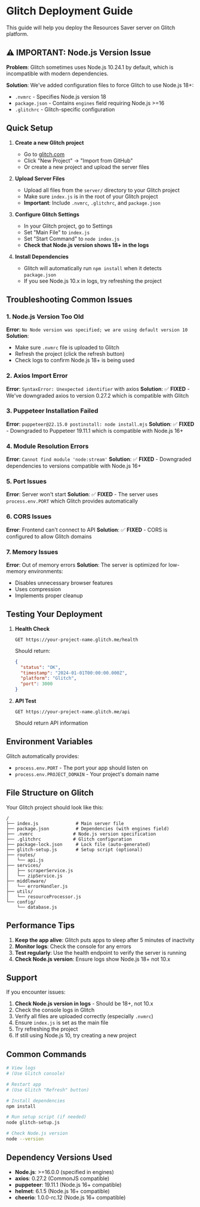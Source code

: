 # Glitch Deployment Guide

This guide will help you deploy the Resources Saver server on Glitch platform.

## ⚠️ **IMPORTANT: Node.js Version Issue**

**Problem**: Glitch sometimes uses Node.js 10.24.1 by default, which is incompatible with modern dependencies.

**Solution**: We've added configuration files to force Glitch to use Node.js 18+:
- `.nvmrc` - Specifies Node.js version 18
- `package.json` - Contains `engines` field requiring Node.js >=16
- `.glitchrc` - Glitch-specific configuration

## Quick Setup

1. **Create a new Glitch project**
   - Go to [glitch.com](https://glitch.com)
   - Click "New Project" → "Import from GitHub"
   - Or create a new project and upload the server files

2. **Upload Server Files**
   - Upload all files from the `server/` directory to your Glitch project
   - Make sure `index.js` is in the root of your Glitch project
   - **Important**: Include `.nvmrc`, `.glitchrc`, and `package.json`

3. **Configure Glitch Settings**
   - In your Glitch project, go to Settings
   - Set "Main File" to `index.js`
   - Set "Start Command" to `node index.js`
   - **Check that Node.js version shows 18+ in the logs**

4. **Install Dependencies**
   - Glitch will automatically run `npm install` when it detects `package.json`
   - If you see Node.js 10.x in logs, try refreshing the project

## Troubleshooting Common Issues

### 1. Node.js Version Too Old
**Error**: `No Node version was specified; we are using default version 10`
**Solution**: 
- Make sure `.nvmrc` file is uploaded to Glitch
- Refresh the project (click the refresh button)
- Check logs to confirm Node.js 18+ is being used

### 2. Axios Import Error
**Error**: `SyntaxError: Unexpected identifier` with axios
**Solution**: ✅ **FIXED** - We've downgraded axios to version 0.27.2 which is compatible with Glitch

### 3. Puppeteer Installation Failed
**Error**: `puppeteer@22.15.0 postinstall: node install.mjs`
**Solution**: ✅ **FIXED** - Downgraded to Puppeteer 19.11.1 which is compatible with Node.js 16+

### 4. Module Resolution Errors
**Error**: `Cannot find module 'node:stream'`
**Solution**: ✅ **FIXED** - Downgraded dependencies to versions compatible with Node.js 16+

### 5. Port Issues
**Error**: Server won't start
**Solution**: ✅ **FIXED** - The server uses `process.env.PORT` which Glitch provides automatically

### 6. CORS Issues
**Error**: Frontend can't connect to API
**Solution**: ✅ **FIXED** - CORS is configured to allow Glitch domains

### 7. Memory Issues
**Error**: Out of memory errors
**Solution**: The server is optimized for low-memory environments:
- Disables unnecessary browser features
- Uses compression
- Implements proper cleanup

## Testing Your Deployment

1. **Health Check**
   ```
   GET https://your-project-name.glitch.me/health
   ```
   Should return:
   ```json
   {
     "status": "OK",
     "timestamp": "2024-01-01T00:00:00.000Z",
     "platform": "Glitch",
     "port": 3000
   }
   ```

2. **API Test**
   ```
   GET https://your-project-name.glitch.me/api
   ```
   Should return API information

## Environment Variables

Glitch automatically provides:
- `process.env.PORT` - The port your app should listen on
- `process.env.PROJECT_DOMAIN` - Your project's domain name

## File Structure on Glitch

Your Glitch project should look like this:
```
/
├── index.js              # Main server file
├── package.json          # Dependencies (with engines field)
├── .nvmrc               # Node.js version specification
├── .glitchrc            # Glitch configuration
├── package-lock.json     # Lock file (auto-generated)
├── glitch-setup.js       # Setup script (optional)
├── routes/
│   └── api.js
├── services/
│   ├── scraperService.js
│   └── zipService.js
├── middleware/
│   └── errorHandler.js
├── utils/
│   └── resourceProcessor.js
└── config/
    └── database.js
```

## Performance Tips

1. **Keep the app alive**: Glitch puts apps to sleep after 5 minutes of inactivity
2. **Monitor logs**: Check the console for any errors
3. **Test regularly**: Use the health endpoint to verify the server is running
4. **Check Node.js version**: Ensure logs show Node.js 18+ not 10.x

## Support

If you encounter issues:
1. **Check Node.js version in logs** - Should be 18+, not 10.x
2. Check the console logs in Glitch
3. Verify all files are uploaded correctly (especially `.nvmrc`)
4. Ensure `index.js` is set as the main file
5. Try refreshing the project
6. If still using Node.js 10, try creating a new project

## Common Commands

```bash
# View logs
# (Use Glitch console)

# Restart app
# (Use Glitch "Refresh" button)

# Install dependencies
npm install

# Run setup script (if needed)
node glitch-setup.js

# Check Node.js version
node --version
```

## Dependency Versions Used

- **Node.js**: >=16.0.0 (specified in engines)
- **axios**: 0.27.2 (CommonJS compatible)
- **puppeteer**: 19.11.1 (Node.js 16+ compatible)
- **helmet**: 6.1.5 (Node.js 16+ compatible)
- **cheerio**: 1.0.0-rc.12 (Node.js 16+ compatible) 